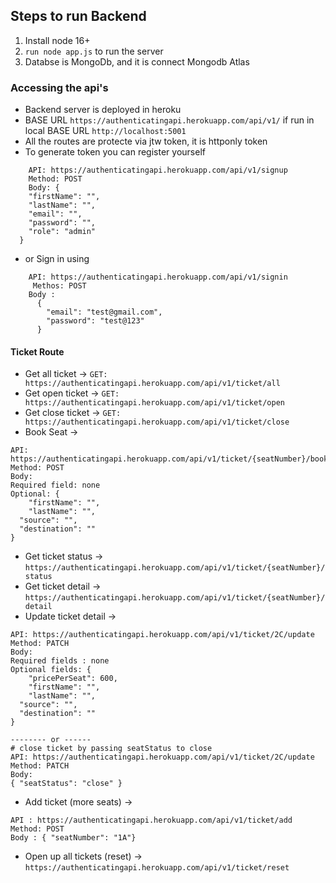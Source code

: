 ## Steps to run Backend
1. Install node 16+
2. `run node app.js` to run the server 
3. Databse is MongoDb, and it is connect Mongodb Atlas


### Accessing the api's
- Backend server is deployed in heroku 
- BASE URL `https://authenticatingapi.herokuapp.com/api/v1/` if run in local BASE URL `http://localhost:5001`
- All the routes are protecte via jtw token, it is httponly token
- To generate token you can register yourself 
```
    API: https://authenticatingapi.herokuapp.com/api/v1/signup
    Method: POST
    Body: {
	"firstName": "",
	"lastName": "",
	"email": "",
	"password": "",
	"role": "admin" 
  }
```


- or Sign in using



```
    API: https://authenticatingapi.herokuapp.com/api/v1/signin
     Methos: POST
    Body :
      {
	    "email": "test@gmail.com",
	    "password": "test@123"
      }
```

#### Ticket Route
- Get all ticket -> `GET: https://authenticatingapi.herokuapp.com/api/v1/ticket/all`
- Get open ticket -> `GET: https://authenticatingapi.herokuapp.com/api/v1/ticket/open`
- Get close ticket -> `GET: https://authenticatingapi.herokuapp.com/api/v1/ticket/close`
- Book Seat -> 
```
API: https://authenticatingapi.herokuapp.com/api/v1/ticket/{seatNumber}/book
Method: POST
Body: 
Required field: none
Optional: {
	"firstName": "",
	"lastName": "",
  "source": "",
  "destination": ""
}
```
- Get ticket status -> `https://authenticatingapi.herokuapp.com/api/v1/ticket/{seatNumber}/status`
- Get ticket detail -> `https://authenticatingapi.herokuapp.com/api/v1/ticket/{seatNumber}/detail`
- Update ticket detail ->
```
API: https://authenticatingapi.herokuapp.com/api/v1/ticket/2C/update
Method: PATCH
Body:
Required fields : none
Optional fields: {
	"pricePerSeat": 600,
	"firstName": "",
	"lastName": "",
  "source": "",
  "destination": ""
}

-------- or ------
# close ticket by passing seatStatus to close
API: https://authenticatingapi.herokuapp.com/api/v1/ticket/2C/update
Method: PATCH
Body:
{ "seatStatus": "close" }

```
- Add ticket (more seats) -> 
```
API : https://authenticatingapi.herokuapp.com/api/v1/ticket/add
Method: POST
Body : { "seatNumber": "1A"}
```
- Open up all tickets (reset) -> `https://authenticatingapi.herokuapp.com/api/v1/ticket/reset`
